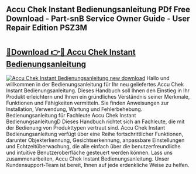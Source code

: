 ## Accu Chek Instant Bedienungsanleitung PDf Free Download - Part-snB Service Owner Guide - User Repair Edition PSZ3M

# <h2><a href="http://df0aumq.blite.top/?on=Accu+Chek+Instant+Bedienungsanleitung">🔗Download 👉🔴 Accu Chek Instant Bedienungsanleitung</a></h2>

[![Accu Chek Instant Bedienungsanleitung new download](https://i.imgur.com/lujVjoI.png)](http://df0aumq.blite.top/?on=Accu+Chek+Instant+Bedienungsanleitung)
Hallo und willkommen in der Bedienungsanleitung für Ihr neu geliefertes Accu Chek Instant Bedienungsanleitung. Dieses Handbuch soll Ihnen den Einstieg in Ihr Produkt erleichtern und Ihnen ein gründliches Verständnis seiner Merkmale, Funktionen und Fähigkeiten vermitteln. Sie finden Anweisungen zur Installation, Verwendung, Wartung und Fehlerbehebung. Bedienungsanleitung für Fachleute Accu Chek Instant BedienungsanleitungD Dieses Handbuch richtet sich an Fachleute, die mit der Bedienung von Produkttypen vertraut sind. Accu Chek Instant Bedienungsanleitung verfügt über eine Reihe fortschrittlicher Funktionen, darunter Objekterkennung, Gesichtserkennung, anpassbare Einstellungen und Echtzeitüberwachung, die alle einfach über die benutzerfreundliche und intuitive Benutzeroberfläche gesteuert werden können. Lass uns zusammenarbeiten, Accu Chek Instant Bedienungsanleitung. Unser Kundensupport-Team ist bereit, Ihnen auf jede erdenkliche Weise zu helfen.
